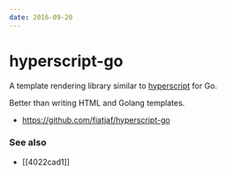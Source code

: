 ```yaml
---
date: 2016-09-20
---
```


# hyperscript-go

A template rendering library similar to [hyperscript](https://github.com/dominictarr/hyperscript) for Go.

Better than writing HTML and Golang templates.

- https://github.com/fiatjaf/hyperscript-go

### See also

- [[4022cad1]]
